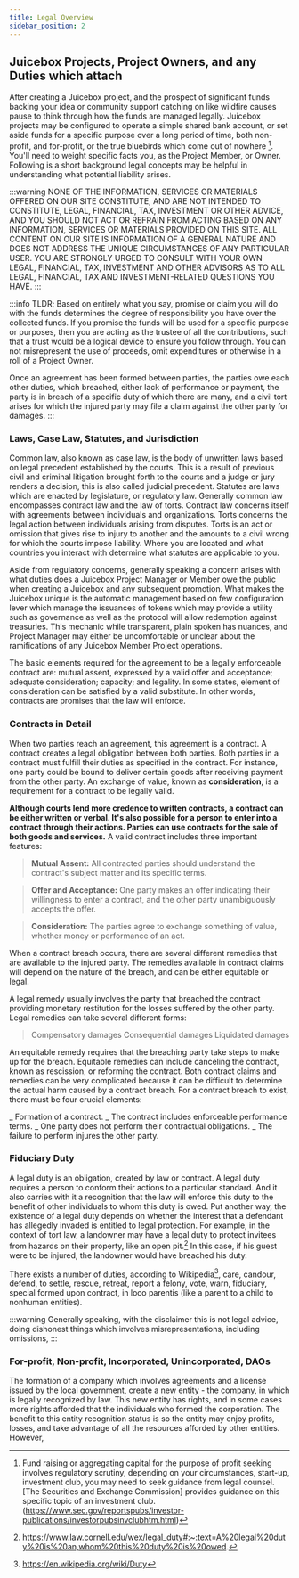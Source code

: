 ```yaml
---
title: Legal Overview
sidebar_position: 2
---
```


## Juicebox Projects, Project Owners, and any Duties which attach

After creating a Juicebox project, and the prospect of significant funds backing your idea or community support catching on like wildfire causes pause to think through how the funds are managed legally. Juicebox projects may be configured to operate a simple shared bank account, or set aside funds for a specific purpose over a long period of time, both non-profit, and for-profit, or the true bluebirds which come out of nowhere [^1]. You'll need to weight specific facts you, as the Project Member, or Owner. Following is a short background legal concepts may be helpful in understanding what potential liability arises.

:::warning
NONE OF THE INFORMATION, SERVICES OR MATERIALS OFFERED ON OUR SITE CONSTITUTE, AND ARE NOT INTENDED TO CONSTITUTE, LEGAL, FINANCIAL, TAX, INVESTMENT OR OTHER ADVICE, AND YOU SHOULD NOT ACT OR REFRAIN FROM ACTING BASED ON ANY INFORMATION, SERVICES OR MATERIALS PROVIDED ON THIS SITE. ALL CONTENT ON OUR SITE IS INFORMATION OF A GENERAL NATURE AND DOES NOT ADDRESS THE UNIQUE CIRCUMSTANCES OF ANY PARTICULAR USER. YOU ARE STRONGLY URGED TO CONSULT WITH YOUR OWN LEGAL, FINANCIAL, TAX, INVESTMENT AND OTHER ADVISORS AS TO ALL LEGAL, FINANCIAL, TAX AND INVESTMENT-RELATED QUESTIONS YOU HAVE.
:::

:::info
TLDR; Based on entirely what you say, promise or claim you will do with the funds determines the degree of responsibility you have over the collected funds.  If you promise the funds will be used for a specific purpose or purposes, then you are acting as the trustee of all the contributions, such that a trust would be a logical device to ensure you follow through. You can not misrepresent the use of proceeds, omit expenditures or otherwise in a roll of a Project Owner. 

Once an agreement has been formed between parties, the parties owe each other duties, which breached, either lack of performance or payment, the party is in breach of a specific duty of which there are many, and a civil tort arises for which the injured party may file a claim against the other party for damages.
:::

### Laws, Case Law, Statutes, and Jurisdiction

Common law, also known as case law, is the body of unwritten laws based on legal precedent established by the courts. This is a result of previous civil and criminal litigation brought forth to the courts and a judge or jury renders a decision, this is also called judicial precedent. Statutes are laws which are enacted by legislature, or regulatory law. Generally common law encompasses contract law and the law of torts. Contract law concerns itself with agreements between individuals and organizations. Torts concerns the legal action between individuals arising from disputes. Torts is an act or omission that gives rise to injury to another and the amounts to a civil wrong for which the courts impose liability. Where you are located and what countries you interact with determine what statutes are applicable to you.

Aside from regulatory concerns, generally speaking a concern arises with what duties does a Juicebox Project Manager or Member owe the public when creating a Juicebox and any subsequent promotion. What makes the Juicebox unique is the automatic management based on few configuration lever which manage the issuances of tokens which may provide a utility such as governance as well as the protocol will allow redemption against treasuries. This mechanic while transparent, plain spoken has nuances, and Project Manager may either be uncomfortable or unclear about the ramifications of any Juicebox Member Project operations.

The basic elements required for the agreement to be a legally enforceable contract are: mutual assent, expressed by a valid offer and acceptance; adequate consideration; capacity; and legality. In some states, element of consideration can be satisfied by a valid substitute. In other words, contracts are promises that the law will enforce.

### Contracts in Detail

When two parties reach an agreement, this agreement is a contract. A contract creates a legal obligation between both parties. Both parties in a contract must fulfill their duties as specified in the contract. For instance, one party could be bound to deliver certain goods after receiving payment from the other party. An exchange of value, known as **consideration**, is a requirement for a contract to be legally valid.

**Although courts lend more credence to written contracts, a contract can be either written or verbal. It's also possible for a person to enter into a contract through their actions. Parties can use contracts for the sale of both goods and services.** A valid contract includes three important features:

> **Mutual Assent:** All contracted parties should understand the contract's subject matter and its specific terms.

> **Offer and Acceptance:** One party makes an offer indicating their willingness to enter a contract, and the other party unambiguously accepts the offer.

> **Consideration:** The parties agree to exchange something of value, whether money or performance of an act.

When a contract breach occurs, there are several different remedies that are available to the injured party. The remedies available in contract claims will depend on the nature of the breach, and can be either equitable or legal.

A legal remedy usually involves the party that breached the contract providing monetary restitution for the losses suffered by the other party. Legal remedies can take several different forms:

> Compensatory damages
> Consequential damages
> Liquidated damages

An equitable remedy requires that the breaching party take steps to make up for the breach. Equitable remedies can include canceling the contract, known as rescission, or reforming the contract. Both contract claims and remedies can be very complicated because it can be difficult to determine the actual harm caused by a contract breach. For a contract breach to exist, there must be four crucial elements:

_ Formation of a contract.
_ The contract includes enforceable performance terms.
_ One party does not perform their contractual obligations.
_ The failure to perform injures the other party.

### Fiduciary Duty

A legal duty is an obligation, created by law or contract. A legal duty requires a person to conform their actions to a particular standard. And it also carries with it a recognition that the law will enforce this duty to the benefit of other individuals to whom this duty is owed. Put another way, the existence of a legal duty depends on whether the interest that a defendant has allegedly invaded is entitled to legal protection. For example, in the context of tort law, a landowner may have a legal duty to protect invitees from hazards on their property, like an open pit.[^2] In this case, if his guest were to be injured, the landowner would have breached his duty.

There exists a number of duties, according to Wikipedia[^3], care, candour, defend, to settle, rescue, retreat, report a felony, vote, warn, fiduciary, special formed upon contract, in loco parentis (like a parent to a child to nonhuman entities).

:::warning
Generally speaking, with the disclaimer this is not legal advice, doing dishonest things which involves misrepresentations, including omissions,
:::

### For-profit, Non-profit, Incorporated, Unincorporated, DAOs

The formation of a company which involves agreements and a license issued by the local government, create a new entity - the company, in which is legally recognized by law. This new entity has rights, and in some cases more rights afforded that the individuals who formed the corporation. The benefit to this entity recognition status is so the entity may enjoy profits, losses, and take advantage of all the resources afforded by other entities. However,

[^1]: Fund raising or aggregating capital for the purpose of profit seeking involves regulatory scrutiny, depending on your circumstances, start-up, investment club, you may need to seek guidance from legal counsel. [The Securities and Exchange Commission] provides guidance on this specific topic of an investment club.(https://www.sec.gov/reportspubs/investor-publications/investorpubsinvclubhtm.html)
[^2]: https://www.law.cornell.edu/wex/legal_duty#:~:text=A%20legal%20duty%20is%20an,whom%20this%20duty%20is%20owed.
[^3]: https://en.wikipedia.org/wiki/Duty
